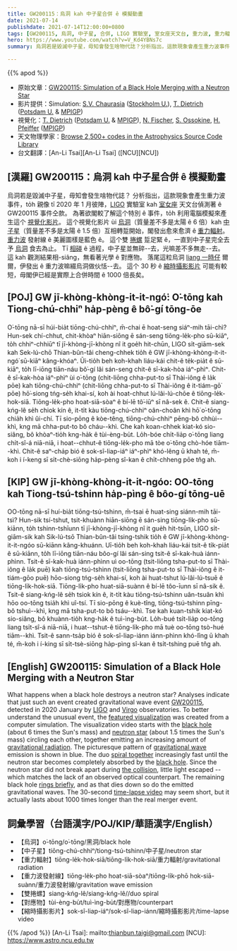 ```yaml
---
title: GW200115：烏洞 kah 中子星合併 ê 模擬動畫
date: 2021-07-14
publishdate: 2021-07-14T12:00:00+0800
tags: [GW200115, 烏洞, 中子星, 合併, LIGO 實驗室, 室女座天文台, 重力波, 重力輻射]
hero: https://www.youtube.com/watch?v=V_Kd4YBNs7c
summary: 烏洞若是毀滅中子星，毋知會發生啥物代誌？分析指出，這款現象會產生重力波事件。

---
```


{{% apod %}}

- 原始文章：[GW200115: Simulation of a Black Hole Merging with a Neutron Star](https://apod.nasa.gov/apod/ap210714.html)
- 影片提供：Simulation: [S.V. Chaurasia](https://www.su.se/english/profiles/swch0281-1.484276) ([Stockholm U.](https://www.su.se/english/)), [T. Dietrich](https://www.aei.mpg.de/person/45262/2784) ([Potsdam U.](https://www.uni-potsdam.de/en/theoretical-astrophysics/) & [MPIGP](https://www.mpg.de/154194/gravitational-physics))
- 視覺化：[T. Dietrich](https://www.aei.mpg.de/person/45262/2784) ([Potsdam U.](https://www.uni-potsdam.de/en/theoretical-astrophysics/) & [MPIGP](https://www.mpg.de/154194/gravitational-physics)), [N. Fischer](https://www.aei.mpg.de/person/59640/2784), [S. Ossokine](https://www.aei.mpg.de/person/44382/2784), [H. Pfeiffer](https://www.aei.mpg.de/person/54205/2784) ([MPIGP](https://www.aei.mpg.de/))
- 天文物理學家：[Browse 2,500+ codes in the Astrophysics Source Code Library](http://ascl.net/)
- 台文翻譯：[An-Li Tsai][An-Li Tsai] ([NCU][NCU])

## [漢羅] GW200115：烏洞 kah 中子星合併 ê 模擬動畫
烏洞若是毀滅中子星，毋知會發生啥物代誌？
分析指出，這款現象會產生重力波事件，to̍h 親像 tī 2020 年 1 月彼陣，[LIGO][LIGO] 實驗室 kah [室女座][Virgo] 天文台偵測著 ê GW200115 事件仝款。
為著欲閣較了解這个特別 ê 事件，to̍h 利用電腦模擬來產生這个 [視覺化影片][featured visualization]。
這个視覺化影片 ùi [烏洞][black hole]（質量差不多是太陽 ê 6 倍）kah [中子星][neutron star]（質量差不多是太陽 ê 1.5 倍）互相轉踅開始，閣發出愈來愈濟 ê [重力輻射][gravitational radiation]。
[重力波][gravitational wave] 發射線 ê 美麗圖樣是藍色 ê。
這个雙 [捲螺][spiral together] 踅足緊 ê，一直到中子星完全去予 [烏洞][black hole] 食去為止。
Tī [相碰][the collision] ê 過程，中子星並無碎--去，光嘛差不多無走--去。
這 kah 觀測結果相-siâng，無看著光學 ê 對應物。
落尾這粒烏洞 [liang 一時仔][rings briefly] 爾爾，伊發出 ê 重力波嘛綴烏洞做伙恬--去。
這个 30 秒 ê [縮時攝影影片][time-lapse video] 可能有較短，毋閣伊已經是實際上合併時間 ê 1000 倍長矣。


## [POJ] GW jī-khòng-khòng-it-it-ngó͘: O͘-tōng kah Tiong-chú-chhiⁿ ha̍p-pèng ê bô͘-gí tōng-ōe
O͘-tōng nā-sī húi-bia̍t tiōng-chú-chhiⁿ, m̄-chai ē hoat-seng siáⁿ-mih tāi-chì?
Hun-sek chí-chhut, chit-khòaⁿ hiān-siōng ē sán-seng tiōng-le̍k-pho sū-kiāⁿ, to̍h chhiⁿ-chhiūⁿ tī jī-khòng-jī-khòng nî it goe̍h hit-chūn, LIGO si̍t-giām-sek kah Sek-lú-chō Thian-bûn-tâi cheng-chhek tio̍h ê GW jī-khòng-khòng-it-it-ngó͘ sū-kiāⁿ kâng-khóaⁿ.
Ūi-tio̍h beh koh-khah liáu-kái chit-ê te̍k-pia̍t ê sū-kiāⁿ, to̍h lī-iōng tiān-náu bô͘-gí lâi sán-seng chit-ê sī-kak-hòa iáⁿ-phìⁿ.
Chit-ê sī-kak-hòa iáⁿ-phìⁿ ùi o͘-tōng (chit-liōng chha-put-to sī Thài-iông ê la̍k pōe) kah tiōng-chú-chhiⁿ (chit-liōng chha-put-to sī Thài-iông ê it-tiám-gō͘ pōe) hō͘-siong tńg-se̍h khai-sí, koh ài hoat-chhut lú-lâi-lú-chōe ê tiōng-le̍k-hok-siā.
Tiōng-le̍k-pho hoat-siā-sòaⁿ ê bí-lē tô͘-iūⁿ sī nâ-sek ê.
Chit-ê siang-kńg-lê se̍h chiok kín ê, it-ti̍t kàu tiōng-chú-chhiⁿ oân-choân khì hō͘ o͘-tōng chia̍h khì ûi-chí.
Tī sio-pōng ê kòe-têng, tiōng-chú-chhiⁿ pēng-bô chhùi--khì, kng mā chha-put-to bô cháu--khì.
Che kah koan-chhek kiat-kó sio-siâng, bô khòaⁿ-tio̍h kng-ha̍k ê tùi-èng-bu̍t.
Lo̍h-bóe chi̍t-lia̍p o͘-tōng liang chi̍t-sî-á niā-niā, i hoat--chhut-ê tiōng-le̍k-pho mā tòe o͘-tōng chò-hóe tiām--khì.
Chit-ê saⁿ-cha̍p bió ê sok-sî-liap-iáⁿ iáⁿ-phìⁿ khó-lêng ū khah té, m̄-koh i í-keng sī si̍t-chè-siōng ha̍p-pèng sî-kan ê chi̍t-chheng pōe tn̂g ah.



## [KIP] GW jī-khòng-khòng-it-it-ngóo: OO-tōng kah Tiong-tsú-tshinn ha̍p-pìng ê bôo-gí tōng-uē
OO-tōng nā-sī huí-bia̍t tiōng-tsú-tshinn, m̄-tsai ē huat-sing siánn-mih tāi-tsì?
Hun-sik tsí-tshut, tsit-khuànn hiān-siōng ē sán-sing tiōng-li̍k-pho sū-kiānn, to̍h tshinn-tshīunn tī jī-khòng-jī-khòng nî it gue̍h hit-tsūn, LIGO si̍t-giām-sik kah Sik-lú-tsō Thian-bûn-tâi tsing-tshik tio̍h ê GW jī-khòng-khòng-it-it-ngóo sū-kiānn kâng-khuánn.
Uī-tio̍h beh koh-khah liáu-kái tsit-ê ti̍k-pia̍t ê sū-kiānn, to̍h lī-iōng tiān-náu bôo-gí lâi sán-sing tsit-ê sī-kak-huà iánn-phìnn.
Tsit-ê sī-kak-huà iánn-phìnn uì oo-tōng (tsit-liōng tsha-put-to sī Thài-iông ê la̍k puē) kah tiōng-tsú-tshinn (tsit-liōng tsha-put-to sī Thài-iông ê it-tiám-gōo puē) hōo-siong tńg-se̍h khai-sí, koh ài huat-tshut lú-lâi-lú-tsuē ê tiōng-li̍k-hok-siā.
Tiōng-li̍k-pho huat-siā-suànn ê bí-lē tôo-īunn sī nâ-sik ê.
Tsit-ê siang-kńg-lê se̍h tsiok kín ê, it-ti̍t kàu tiōng-tsú-tshinn uân-tsuân khì hōo oo-tōng tsia̍h khì uî-tsí.
Tī sio-pōng ê kuè-tîng, tiōng-tsú-tshinn pīng-bô tshuì--khì, kng mā tsha-put-to bô tsáu--khì.
Tse kah kuan-tshik kiat-kó sio-siâng, bô khuànn-tio̍h kng-ha̍k ê tuì-ìng-bu̍t.
Lo̍h-bué tsi̍t-lia̍p oo-tōng liang tsi̍t-sî-á niā-niā, i huat--tshut-ê tiōng-li̍k-pho mā tuè oo-tōng tsò-hué tiām--khì.
Tsit-ê sann-tsa̍p bió ê sok-sî-liap-iánn iánn-phìnn khó-lîng ū khah té, m̄-koh i í-king sī si̍t-tsè-siōng ha̍p-pìng sî-kan ê tsi̍t-tshing puē tn̂g ah.



## [English] GW200115: Simulation of a Black Hole Merging with a Neutron Star
What happens when a black hole destroys a neutron star?
Analyses indicate that just such an event created gravitational wave event [GW200115][GW200115], detected in 2020 January by [LIGO][LIGO] and [Virgo][Virgo] observatories.
To better understand the unusual event, the [featured visualization][featured visualization] was created from a computer simulation.
The visualization video starts with the [black hole][black hole] (about 6 times the Sun's mass) and [neutron star][neutron star] (about 1.5 times the Sun's mass) circling each other, together emitting an increasing amount of [gravitational radiation][gravitational radiation].
The picturesque pattern of [gravitational wave][gravitational wave] emission is shown in blue.
The duo [spiral together][spiral together] increasingly fast until the neutron star becomes completely absorbed by the [black hole][black hole].
Since the neutron star did not break apart during [the collision][the collision], little light escaped -- which matches the lack of an observed optical counterpart.
The remaining black hole [rings briefly][rings briefly], and as that dies down so do the emitted gravitational waves.
The 30-second [time-lapse video][time-lapse video] may seem short, but it actually lasts about 1000 times longer than the real merger event.



## 詞彙學習（台語漢字/POJ/KIP/華語漢字/English）


- 【烏洞】o͘-tōng/o͘-tōng/黑洞/black hole
- 【中子星】tiōng-chú-chhiⁿ/tiong-tsú-tshinn/中子星/neutron star
- 【重力輻射】tiōng-le̍k-hok-siā/tiōng-li̍k-hok-siā/重力輻射/gravitational radiation
- 【重力波發射線】tiōng-le̍k-pho hoat-siā-sòaⁿ/tiōng-li̍k-phō hok-siā-suànn/重力波發射線/gravitation wave emission
- 【雙捲螺】siang-kńg-lê/siang-kńg-lê//duo spiral
- 【對應物】tùi-èng-bu̍t/tuì-ìng-bu̍t/對應物/counterpart
- 【縮時攝影影片】sok-sî-liap-iáⁿ/sok-sî-liap-iánn/縮時攝影影片/time-lapse video



{{% /apod %}}
[An-Li Tsai]: mailto:thianbun.taigi@gmail.com
[NCU]: https://www.astro.ncu.edu.tw

[GW200115]:https://www.ligo.org/detections/NSBH2020.php
[LIGO]:https://www.ligo.org/about.php
[Virgo]:http://public.virgo-gw.eu/the-virgo-collaboration/
[featured visualization]:https://www.aei.mpg.de/726542/gw200105-gw200115
[black hole]:https://science.nasa.gov/astrophysics/focus-areas/black-holes
[neutron star]:https://imagine.gsfc.nasa.gov/science/objects/neutron_stars1.html
[gravitational radiation]:https://en.wikipedia.org/wiki/Gravitational_wave
[gravitational wave]:https://spaceplace.nasa.gov/gravitational-waves/en/
[spiral together]:https://static.boredpanda.com/blog/wp-content/uploads/2016/11/black-white-cats-yin-yang-70-5824837231803__605.jpg
[black hole]:https://apod.nasa.gov/htmltest/rjn_bht.html
[the collision]:https://apod.nasa.gov/apod/fap/ap190903.html
[rings briefly]:https://apod.nasa.gov/apod/fap/ap160211.html
[time-lapse video]:https://youtu.be/V_Kd4YBNs7c
